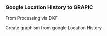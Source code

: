 ### Google Location History to GRAPIC
From Processing via DXF

Create graphism from google Location History